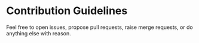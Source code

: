 # Contribution Guidelines

Feel free to open issues, propose pull requests, raise merge requests, or do
anything else with reason.
